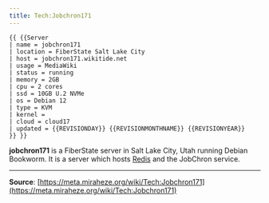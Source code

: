 ```yaml
---
title: Tech:Jobchron171
---
```


```
{{ {{Server
| name = jobchron171
| location = FiberState Salt Lake City
| host = jobchron171.wikitide.net
| usage = MediaWiki
| status = running
| memory = 2GB
| cpu = 2 cores
| ssd = 10GB U.2 NVMe
| os = Debian 12
| type = KVM
| kernel =
| cloud = cloud17
| updated = {{REVISIONDAY}} {{REVISIONMONTHNAME}} {{REVISIONYEAR}}
}} }}
```

**jobchron171** is a FiberState server in Salt Lake City, Utah running Debian Bookworm. It is a server which hosts [Redis](Tech:Redis.md) and the JobChron service.

----
**Source**: [https://meta.miraheze.org/wiki/Tech:Jobchron171](https://meta.miraheze.org/wiki/Tech:Jobchron171)